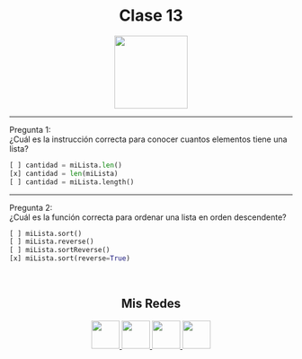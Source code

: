 <h1 align="center">Clase 13</h1>

<p align="center">
<img height=130px src="https://i.ibb.co/BL0pJF8/Polo.png"/>
</p>

-----------------------------------------------------------
Pregunta 1: <br>
¿Cuál es la instrucción correcta para conocer cuantos elementos tiene una lista?
```python
[ ] cantidad = miLista.len()
[x] cantidad = len(miLista)
[ ] cantidad = miLista.length()
```

-----------------------------------------------------------
Pregunta 2: <br>
¿Cuál es la función correcta para ordenar una lista en orden descendente?
```python
[ ] miLista.sort()
[ ] miLista.reverse()
[ ] miLista.sortReverse()
[x] miLista.sort(reverse=True)
```

<br>
<center>

<h2 align="center"> Mis Redes </h2>
<p  align="center">
<a href="https://www.linkedin.com/in/duboisfacu/" target="_blank">
  <img src="https://i.ibb.co/7VZQrXx/link.png" height=50px>
</a>
<a href="https://www.instagram.com/duboisfacu/" target="_blank">
  <img src="https://i.ibb.co/stNqbkw/ig.png" height=50px>
</a>
<a href="https://www.reddit.com/user/duboisfacu" target="_blank">
<img src="https://i.ibb.co/4T7YM0V/reddit.png" height=50px>
</a>
<a href="https://twitter.com/duboisfacu" target="_blank">
<img src="https://i.ibb.co/PxrxjS2/twitter.png" height=50px>
</a>
  </p>
</center>
